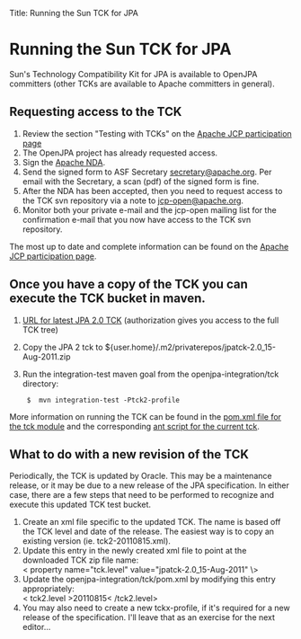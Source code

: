 Title: Running the Sun TCK for JPA


<a name="RunningtheSunTCKforJPA-RunningtheSunTCKforJPA"></a>


# Running the Sun TCK for JPA

Sun's Technology Compatibility Kit for JPA is available to OpenJPA
committers (other TCKs are available to Apache committers in general). 

<a name="RunningtheSunTCKforJPA-RequestingaccesstotheTCK"></a>

## Requesting	access to the TCK

1. Review the section "Testing with TCKs" on the [Apache JCP participation page](http://www.apache.org/jcp/priorhistory.html)
1. The OpenJPA project has already requested access. 
1. Sign the [Apache NDA](http://www.apache.org/jcp/ApacheNDA.pdf).
1. Send the signed form to ASF Secretary [secretary@apache.org](mailto:secretary@apache.org). 
  Per email with the Secretary, a scan (pdf) of the signed form is fine.
1. After the NDA has been accepted, then you need to request access to the TCK svn repository via a note to [jcp-open@apache.org](mailto:jcp-open@apache.org).
1. Monitor both your private e-mail and the jcp-open mailing list for the confirmation e-mail that you now have access to the TCK svn repository.
 

The most up to date and complete information can be found on the [Apache JCP participation page](http://www.apache.org/jcp/priorhistory.html). 

## Once you have a copy of the TCK you can execute the TCK bucket in maven.

1. [URL for latest JPA 2.0 TCK](https://svn.apache.org/repos/tck/sun-tcks/persistence/2.0/jpatck-2.0_15-Aug-2011.zip) (authorization gives you access to the full TCK tree)
1. Copy the JPA 2 tck to $\{user.home\}/.m2/privaterepos/jpatck-2.0_15-Aug-2011.zip
1. Run the integration-test maven goal from the openjpa-integration/tck directory:
 
        $  mvn integration-test -Ptck2-profile

More information on running the TCK can be found in the [pom.xml file for the tck module](http://svn.apache.org/repos/asf/openjpa/trunk/openjpa-integration/tck/pom.xml) and the corresponding [ant script for the current tck](http://svn.apache.org/repos/asf/openjpa/trunk/openjpa-integration/tck/tck2-20110815.xml).

## What to do with a new revision of the TCK

Periodically, the TCK is updated by Oracle.  This may be a maintenance release, or it may be due to a new release of the JPA specification.
In either case, there are a few steps that need to be performed to recognize and execute this updated TCK test bucket.

1. Create an xml file specific to the updated TCK.  The name is based off the TCK level and date of the release.
The easiest way is to copy an existing version (ie. tck2-20110815.xml).
1. Update this entry in the newly created xml file to point at the downloaded TCK zip file name:<br>
< property name="tck.level" value="jpatck-2.0_15-Aug-2011" \\>
1. Update the openjpa-integration/tck/pom.xml by modifying this entry appropriately:<br>
< tck2.level \>20110815< /tck2.level>
1. You may also need to create a new tckx-profile, if it's required for a new release of the specification.  I'll leave that as an exercise for
the next editor...

